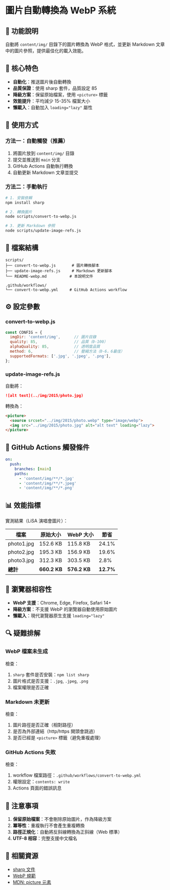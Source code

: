 # 圖片自動轉換為 WebP 系統

## 📖 功能說明

自動將 `content/img/` 目錄下的圖片轉換為 WebP 格式，並更新 Markdown 文章中的圖片參照，提供最佳化的載入效能。

## 🎯 核心特色

- **自動化**：推送圖片後自動轉換
- **品質保證**：使用 sharp 套件，品質設定 85
- **降級方案**：保留原始檔案，使用 `<picture>` 標籤
- **效能提升**：平均減少 15-35% 檔案大小
- **懶載入**：自動加入 `loading="lazy"` 屬性

## 🚀 使用方式

### 方法一：自動觸發（推薦）

1. 將圖片放到 `content/img/` 目錄
2. 提交並推送到 `main` 分支
3. GitHub Actions 自動執行轉換
4. 自動更新 Markdown 文章並提交

### 方法二：手動執行

```bash
# 1. 安裝依賴
npm install sharp

# 2. 轉換圖片
node scripts/convert-to-webp.js

# 3. 更新 Markdown 參照
node scripts/update-image-refs.js
```

## 📁 檔案結構

```
scripts/
├── convert-to-webp.js       # 圖片轉換腳本
├── update-image-refs.js     # Markdown 更新腳本
└── README-webp.md          # 本說明文件

.github/workflows/
└── convert-to-webp.yml     # GitHub Actions workflow
```

## ⚙️ 設定參數

### convert-to-webp.js

```javascript
const CONFIG = {
  imgDir: 'content/img',      // 圖片目錄
  quality: 85,                // 品質（0-100）
  alphaQuality: 85,           // 透明度品質
  method: 6,                  // 壓縮方法（0-6，6最佳）
  supportedFormats: ['.jpg', '.jpeg', '.png'],
};
```

### update-image-refs.js

自動將：

```markdown
![alt text](../img/2015/photo.jpg)
```

轉換為：

```html
<picture>
  <source srcset="../img/2015/photo.webp" type="image/webp">
  <img src="../img/2015/photo.jpg" alt="alt text" loading="lazy">
</picture>
```

## 🔧 GitHub Actions 觸發條件

```yaml
on:
  push:
    branches: [main]
    paths:
      - 'content/img/**/*.jpg'
      - 'content/img/**/*.jpeg'
      - 'content/img/**/*.png'
```

## 📊 效能指標

實測結果（LiSA 演唱會圖片）：

| 檔案 | 原始大小 | WebP 大小 | 節省 |
|------|---------|-----------|------|
| photo1.jpg | 152.6 KB | 115.8 KB | 24.1% |
| photo2.jpg | 195.3 KB | 156.9 KB | 19.6% |
| photo3.jpg | 312.3 KB | 303.5 KB | 2.8% |
| **總計** | **660.2 KB** | **576.2 KB** | **12.7%** |

## 🎨 瀏覽器相容性

- **WebP 支援**：Chrome, Edge, Firefox, Safari 14+
- **降級方案**：不支援 WebP 的瀏覽器自動使用原始圖片
- **懶載入**：現代瀏覽器原生支援 `loading="lazy"`

## 🔍 疑難排解

### WebP 檔案未生成

檢查：
1. `sharp` 套件是否安裝：`npm list sharp`
2. 圖片格式是否支援：`.jpg`, `.jpeg`, `.png`
3. 檔案權限是否正確

### Markdown 未更新

檢查：
1. 圖片路徑是否正確（相對路徑）
2. 是否為外部連結（http/https 開頭會跳過）
3. 是否已經是 `<picture>` 標籤（避免重複處理）

### GitHub Actions 失敗

檢查：
1. workflow 檔案路徑：`.github/workflows/convert-to-webp.yml`
2. 權限設定：`contents: write`
3. Actions 頁面的錯誤訊息

## 📝 注意事項

1. **保留原始檔案**：不會刪除原始圖片，作為降級方案
2. **冪等性**：重複執行不會產生重複轉換
3. **路徑正規化**：自動將反斜線轉換為正斜線（Web 標準）
4. **UTF-8 相容**：完整支援中文檔名

## 🔗 相關資源

- [sharp 文件](https://sharp.pixelplumbing.com/)
- [WebP 規範](https://developers.google.com/speed/webp)
- [MDN: picture 元素](https://developer.mozilla.org/en-US/docs/Web/HTML/Element/picture)
